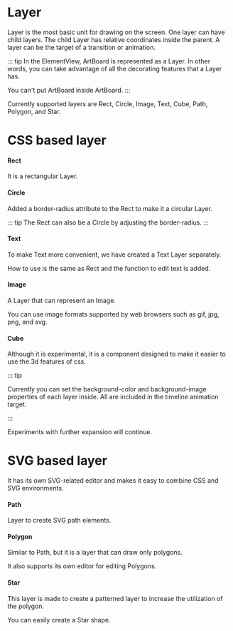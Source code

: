 # Layer 

Layer is the most basic unit for drawing on the screen. One layer can have child layers. The child Layer has relative coordinates inside the parent. A layer can be the target of a transition or animation.


::: tip
In the ElementView, ArtBoard is represented as a Layer. In other words, you can take advantage of all the decorating features that a Layer has.

You can't put ArtBoard inside ArtBoard.
:::


Currently supported layers are Rect, Circle, Image, Text, Cube, Path, Polygon, and Star.

# CSS based layer

#### Rect

It is a rectangular Layer.

#### Circle

Added a border-radius attribute to the Rect to make it a circular Layer.

::: tip
The Rect can also be a Circle by adjusting the border-radius.
:::

#### Text

To make Text more convenient, we have created a Text Layer separately.

How to use is the same as Rect and the function to edit text is added.

#### Image

A Layer that can represent an Image.

You can use image formats supported by web browsers such as gif, jpg, png, and svg.

#### Cube

Although it is experimental, it is a component designed to make it easier to use the 3d features of css.

::: tip

Currently you can set the background-color and background-image properties of each layer inside. All are included in the timeline animation target.

:::


Experiments with further expansion will continue.


# SVG based layer

It has its own SVG-related editor and makes it easy to combine CSS and SVG environments.

#### Path

Layer to create SVG path elements.


#### Polygon

Similar to Path, but it is a layer that can draw only polygons.

It also supports its own editor for editing Polygons.

#### Star

This layer is made to create a patterned layer to increase the utilization of the polygon.

You can easily create a Star shape.
